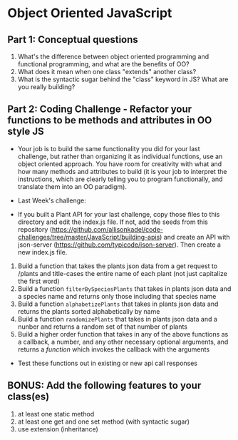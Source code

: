 # Object Oriented JavaScript

## Part 1: Conceptual questions
1. What's the difference between object oriented programming and functional programming, and what are the benefits of OO?
2. What does it mean when one class "extends" another class?
3. What is the syntactic sugar behind the "class" keyword in JS? What are you really building?

## Part 2: Coding Challenge - Refactor your functions to be methods and attributes in OO style JS
* Your job is to build the same functionality you did for your last challenge, but rather than organizing it as individual functions, use an object oriented approach. You have room for creativity with what and how many methods and attributes to build (it is your job to interpret the instructions, which are clearly telling you to program functionally, and translate them into an OO paradigm).
* Last Week's challenge:

* If you built a Plant API for your last challenge, copy those files to this directory and edit the index.js file. If not,  add the seeds from this repository (https://github.com/allisonkadel/code-challenges/tree/master/JavaScript/building-apis) and create an API with json-server (https://github.com/typicode/json-server). Then create a new index.js file.
1. Build a function that takes the plants json data from a get request to /plants and title-cases the entire name of each plant (not just capitalize the first word)
2. Build a function `filterBySpeciesPlants` that takes in plants json data and a species name and returns only those including that species name
3. Build a function `alphabetizePlants` that takes in plants json data and returns the plants sorted alphabetically by name
4. Build a function `randomizePlants` that takes in plants json data and a nunber and returns a random set of that number of plants
5. Build a higher order function that takes in any of the above functions as a callback, a number, and any other necessary optional arguments, and returns a *function* which invokes the callback with the arguments
* Test these functions out in existing or new api call responses

## BONUS: Add the following features to your class(es)
1. at least one static method
2. at least one get and one set method (with syntactic sugar)
3. use extension (inheritance)